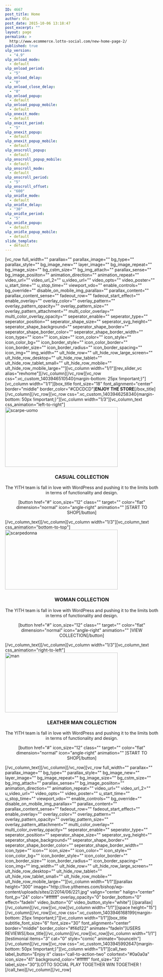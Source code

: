 ```yaml
---
ID: 4667
post_title: Home
author: Olu
post_date: 2015-10-06 13:18:47
post_excerpt: ""
layout: page
permalink: >
  http://www.ecommerce.lotto-social.com/new-home-page-2/
published: true
ulp_version:
  - "4.9"
ulp_onload_mode:
  - default
ulp_onload_period:
  - "5"
ulp_onload_delay:
  - "0"
ulp_onload_close_delay:
  - "0"
ulp_onload_popup:
  - default
ulp_onload_popup_mobile:
  - default
ulp_onexit_mode:
  - default
ulp_onexit_period:
  - "5"
ulp_onexit_popup:
  - default
ulp_onexit_popup_mobile:
  - default
ulp_onscroll_popup:
  - default
ulp_onscroll_popup_mobile:
  - default
ulp_onscroll_mode:
  - default
ulp_onscroll_period:
  - "5"
ulp_onscroll_offset:
  - "600"
ulp_onidle_mode:
  - default
ulp_onidle_delay:
  - "30"
ulp_onidle_period:
  - "5"
ulp_onidle_popup:
  - default
ulp_onidle_popup_mobile:
  - default
slide_template:
  - default
---
```

[vc_row full_width="" parallax="" parallax_image="" bg_type="" parallax_style="" bg_image_new="" layer_image="" bg_image_repeat="" bg_image_size="" bg_cstm_size="" bg_img_attach="" parallax_sense="" bg_image_posiiton="" animation_direction="" animation_repeat="" video_url="" video_url_2="" u_video_url="" video_opts="" video_poster="" u_start_time="" u_stop_time="" viewport_vdo="" enable_controls="" bg_override="" disable_on_mobile_img_parallax="" parallax_content="" parallax_content_sense="" fadeout_row="" fadeout_start_effect="" enable_overlay="" overlay_color="" overlay_pattern="" overlay_pattern_opacity="" overlay_pattern_size="" overlay_pattern_attachment="" multi_color_overlay="" multi_color_overlay_opacity="" seperator_enable="" seperator_type="" seperator_position="" seperator_shape_size="" seperator_svg_height="" seperator_shape_background="" seperator_shape_border="" seperator_shape_border_color="" seperator_shape_border_width="" icon_type="" icon="" icon_size="" icon_color="" icon_style="" icon_color_bg="" icon_border_style="" icon_color_border="" icon_border_size="" icon_border_radius="" icon_border_spacing="" icon_img="" img_width="" ult_hide_row="" ult_hide_row_large_screen="" ult_hide_row_desktop="" ult_hide_row_tablet="" ult_hide_row_tablet_small="" ult_hide_row_mobile="" ult_hide_row_mobile_large=""][vc_column width="1/1"][rev_slider_vc alias="revhome"][/vc_column][/vc_row][vc_row css=".vc_custom_1403946510540{margin-bottom: 25px !important;}"][vc_column width="1/1"][box_title font_size="18" font_alignment="center" border="middle" border_color="#CDCDCD"]<strong>ENJOY THE STORE</strong>[/box_title][/vc_column][/vc_row][vc_row css=".vc_custom_1403946258340{margin-bottom: 50px !important;}"][vc_column width="1/3"][vc_column_text css_animation="left-to-right"]<img class="img-responsive aligncenter wp-image-2006 size-full" src="http://www.ecommerce.lotto-social.com/wp-content/uploads/2014/06/scarpe-uomo.jpg" alt="scarpe-uomo" width="370" height="196" />
<h3 style="text-align: center;">CASUAL COLLECTION</h3>
<p style="text-align: center;">The YITH team is fall in love with WordPress and pushing it to the limits both in terms of functionality and design.</p>
<p style="text-align: center;">[button href="#" icon_size="12" class="" target="" color="flat" dimension="normal" icon="angle-right" animation="" ]START TO SHOP[/button]</p>
[/vc_column_text][/vc_column][vc_column width="1/3"][vc_column_text css_animation="bottom-to-top"]<img class="img-responsive aligncenter wp-image-2007 size-full" src="http://www.ecommerce.lotto-social.com/wp-content/uploads/2014/06/scarpedonna.jpg" alt="scarpedonna" width="370" height="196" />
<h3 style="text-align: center;">WOMAN COLLECTION</h3>
<p style="text-align: center;">The YITH team is fall in love with WordPress and pushing it to the limits both in terms of functionality and design.</p>
<p style="text-align: center;">[button href="#" icon_size="12" class="" target="" color="flat" dimension="normal" icon="angle-right" animation="" ]VIEW COLLECTION[/button]</p>
[/vc_column_text][/vc_column][vc_column width="1/3"][vc_column_text css_animation="right-to-left"]<img class="img-responsive aligncenter wp-image-2010 size-full" src="http://www.ecommerce.lotto-social.com/wp-content/uploads/2014/06/man1.jpg" alt="man" width="370" height="196" />
<h3 style="text-align: center;">LEATHER MAN COLLECTION</h3>
<p style="text-align: center;">The YITH team is fall in love with WordPress and pushing it to the limits both in terms of functionality and design.</p>
<p style="text-align: center;">[button href="#" icon_size="12" class="" target="" color="flat" dimension="normal" icon="angle-right" animation="" ]START TO SHOP[/button]</p>
[/vc_column_text][/vc_column][/vc_row][vc_row full_width="" parallax="" parallax_image="" bg_type="" parallax_style="" bg_image_new="" layer_image="" bg_image_repeat="" bg_image_size="" bg_cstm_size="" bg_img_attach="" parallax_sense="" bg_image_posiiton="" animation_direction="" animation_repeat="" video_url="" video_url_2="" u_video_url="" video_opts="" video_poster="" u_start_time="" u_stop_time="" viewport_vdo="" enable_controls="" bg_override="" disable_on_mobile_img_parallax="" parallax_content="" parallax_content_sense="" fadeout_row="" fadeout_start_effect="" enable_overlay="" overlay_color="" overlay_pattern="" overlay_pattern_opacity="" overlay_pattern_size="" overlay_pattern_attachment="" multi_color_overlay="" multi_color_overlay_opacity="" seperator_enable="" seperator_type="" seperator_position="" seperator_shape_size="" seperator_svg_height="" seperator_shape_background="" seperator_shape_border="" seperator_shape_border_color="" seperator_shape_border_width="" icon_type="" icon="" icon_size="" icon_color="" icon_style="" icon_color_bg="" icon_border_style="" icon_color_border="" icon_border_size="" icon_border_radius="" icon_border_spacing="" icon_img="" img_width="" ult_hide_row="" ult_hide_row_large_screen="" ult_hide_row_desktop="" ult_hide_row_tablet="" ult_hide_row_tablet_small="" ult_hide_row_mobile="" ult_hide_row_mobile_large=""][vc_column width="1/1"][parallax height="300" image="http://live.yithemes.com/bishop/wp-content/uploads/sites/2/2014/06/221.jpg" valign="center" halign="center" font_p="24" color="#ffffff" overlay_opacity="0" border_bottom="0" effect="fadeIn" video_button="0" video_button_style="white"]
[/parallax][/vc_column][/vc_row][vc_row][vc_column width="1/1"][space height="15"][/vc_column][/vc_row][vc_row css=".vc_custom_1403946168199{margin-bottom: 25px !important;}"][vc_column width="1/1"][box_title subtitle_font_size="6" font_size="30" font_alignment="center" border="middle" border_color="#f4d122" animate="fadeIn"]USERS REVIEWS[/box_title][/vc_column][/vc_row][vc_row][vc_column width="1/1"][testimonial items="3" cat="0" style="comic" animate="bounceIn"][/vc_column][/vc_row][vc_row css=".vc_custom_1403945992647{margin-bottom: 50px !important;}"][vc_column width="1/1"][call_two label_button="Enjoy it" class="call-to-action-two" colortext="#0a0a0a" icon_size="41" background_color="#ffffff" font_size="32" label_size="30"]LOTTO SOCIAL PLAY TOGETHER WIN TOGETHER ! [/call_two][/vc_column][/vc_row]